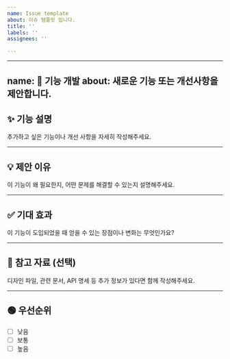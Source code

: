 ```yaml
---
name: Issue template
about: 이슈 템플릿 입니다.
title: ''
labels: ''
assignees: ''

---
```


---
name: 🌟 기능 개발
about: 새로운 기능 또는 개선사항을 제안합니다.
---

## ✨ 기능 설명

추가하고 싶은 기능이나 개선 사항을 자세히 작성해주세요.

---

## 💡 제안 이유

이 기능이 왜 필요한지, 어떤 문제를 해결할 수 있는지 설명해주세요.

---

## ✅ 기대 효과

이 기능이 도입되었을 때 얻을 수 있는 장점이나 변화는 무엇인가요?

---

## 🔗 참고 자료 (선택)

디자인 파일, 관련 문서, API 명세 등 추가 정보가 있다면 함께 작성해주세요.

---

## 🟢 우선순위

- [ ] 낮음
- [ ] 보통
- [ ] 높음
